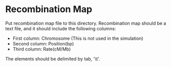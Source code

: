 # Recombination Map

Put recombination map file to this directory. Recombination map should be a text file, and it should include the following columns:

- First column: Chromosome (This is not used in the simulation)
- Second column: Position(bp)
- Third column: Rate(cM/Mb)

The elements should be delimited by tab, '\t'.
